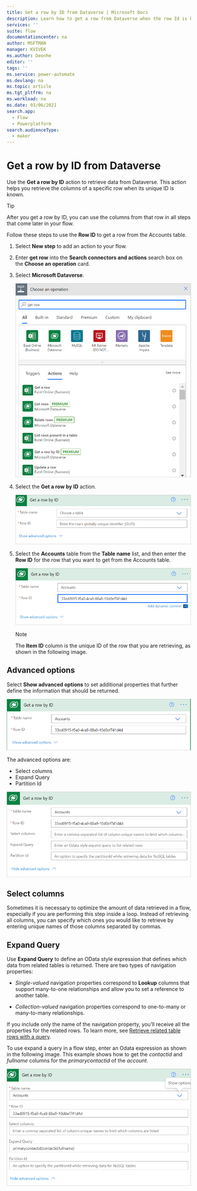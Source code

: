 ```yaml
---
title: Get a row by ID from Dataverse | Microsoft Docs
description: Learn how to get a row from Dataverse when the row Id is known.  
services: ''
suite: flow
documentationcenter: na
author: MSFTMAN
manager: KVIVEK
ms.author: Deonhe
editor: ''
tags: ''
ms.service: power-automate
ms.devlang: na
ms.topic: article
ms.tgt_pltfrm: na
ms.workload: na
ms.date: 03/06/2021
search.app: 
  - Flow
  - Powerplatform
search.audienceType: 
  - maker
---
```


# Get a row by ID from Dataverse

Use the **Get a row by ID** action to retrieve data from Dataverse. This action helps you retrieve the columns of a specific row when its unique ID is known.

>[!TIP]
>After you get a row by ID, you can use the columns from that row in all steps that come later in your flow.

Follow these steps to use the **Row ID** to get a row from the Accounts table.

1. Select **New step** to add an action to your flow.
1. Enter **get row** into the **Search connectors and actions** search box on the **Choose an operation** card.
1. Select **Microsoft Dataverse**.


   ![Get a row by ID](../media/dataverse-how-tos/get-row-by-id-action.png)

1. Select the **Get a row by ID** action.

   ![Item Id](../media/dataverse-how-tos/get-row-by-id-action-card.png)

1. Select the **Accounts** table from the **Table name** list, and then enter the **Row ID** for the row that you want to get from the Accounts table.

   ![Completed Get row by ID card](../media/dataverse-how-tos/get-row-by-id-action-complete.png)

   >[!NOTE]
   >The **Item ID** column is the unique ID of the row that you are retrieving, as shown in the following image.

## Advanced options

Select **Show advanced options** to set additional properties that further define the information that should be returned.

   ![Completed Get row by ID card with advanced options highlightes](../media/dataverse-how-tos/get-row-by-id-action-complete-show-advanced.png)

The advanced options are:

- Select columns
- Expand Query
- Partition Id

![Unique column names](../media/dataverse-how-tos/get-row-by-id-action-complete-show-advanced-options.png)

## Select columns

Sometimes it is necessary to optimize the amount of data retrieved in a flow, especially if you are performing this step inside a loop. Instead of retrieving all columns, you can specify which ones you would like to retrieve by entering unique names of those columns separated by commas.

## Expand Query

Use **Expand Query** to define an OData style expression that defines which data from related tables is returned. There are two types of navigation properties:

- *Single-valued* navigation properties correspond to **Lookup** columns that
    support many-to-one relationships and allow you to set a reference to another table.

- *Collection-valued* navigation properties correspond to one-to-many or
    many-to-many relationships.

If you include only the name of the navigation property, you’ll receive all the properties for the related rows. To learn more, see [Retrieve related table rows with a query](https://docs.microsoft.com/powerapps/developer/data-platform/webapi/query-data-web-api#retrieve-related-entities-with-query).

To use expand a query in a flow step, enter an Odata expression as shown in the following image. This example shows how to get the *contactid* and *fullname* columns for the *primarycontactid* of the *account*.

![Expand query](../media/dataverse-how-tos/get-row-by-id-action-expand-query.png)